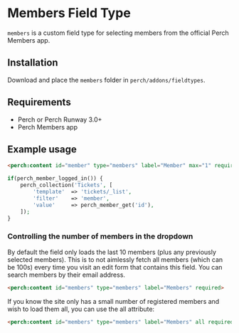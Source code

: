 # Members Field Type

`members` is a custom field type for selecting members from the official Perch Members app.

## Installation

Download and place the `members` folder in `perch/addons/fieldtypes`.

## Requirements

- Perch or Perch Runway 3.0+
- Perch Members app

## Example usage

```html
<perch:content id="member" type="members" label="Member" max="1" required>
```

```php
if(perch_member_logged_in()) {
    perch_collection('Tickets', [
        'template'  => 'tickets/_list',
        'filter'    => 'member',
        'value'     => perch_member_get('id'),
    ]);
}
```

### Controlling the number of members in the dropdown

By default the field only loads the last 10 members (plus any previously selected members). This is to not aimlessly fetch all members (which can be 100s) every time you visit an edit form that contains this field. You can search members by their email address.

```html
<perch:content id="members" type="members" label="Members" required>
```

If you know the site only has a small number of registered members and wish to load them all, you can use the all attribute:

```html
<perch:content id="members" type="members" label="Members" all required>
```